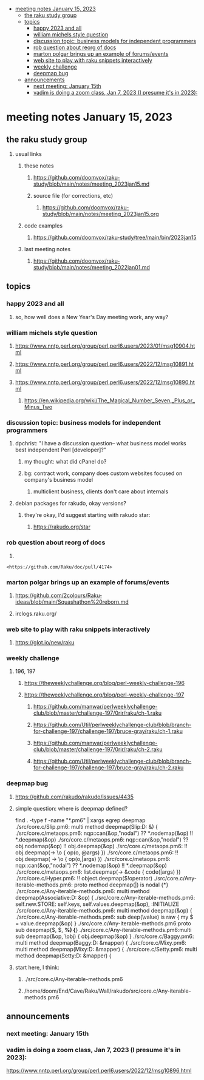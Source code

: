 - [meeting notes January 15, 2023](#orgcd53185)
  - [the raku study group](#org6fb70ce)
  - [topics](#orgde92534)
    - [happy 2023 and all](#org67083fa)
    - [william michels style question](#org9acca1b)
    - [discussion topic: business models for independent programmers](#org4784e29)
    - [rob question about reorg of docs](#orge305684)
    - [marton polgar brings up an example of forums/events](#orgb1fc951)
    - [web site to play with raku snippets interactively](#orgd4d8b8e)
    - [weekly challenge](#org7ab955c)
    - [deepmap bug](#orga9576e6)
  - [announcements](#org84cf7f0)
    - [next meeting: January 15th](#org66f42ea)
    - [vadim is doing a zoom class, Jan 7, 2023 (I presume it's in 2023):](#orgb170a16)


<a id="orgcd53185"></a>

# meeting notes January 15, 2023


<a id="org6fb70ce"></a>

## the raku study group

1.  usual links

    1.  these notes
    
        1.  <https://github.com/doomvox/raku-study/blob/main/notes/meeting_2023jan15.md>
        
        2.  source file (for corrections, etc)
        
            1.  <https://github.com/doomvox/raku-study/blob/main/notes/meeting_2023jan15.org>
    
    2.  code examples
    
        1.  <https://github.com/doomvox/raku-study/tree/main/bin/2023jan15>
    
    3.  last meeting notes
    
        1.  <https://github.com/doomvox/raku-study/blob/main/notes/meeting_2022jan01.md>


<a id="orgde92534"></a>

## topics


<a id="org67083fa"></a>

### happy 2023 and all

1.  so, how well does a New Year's Day meeting work, any way?


<a id="org9acca1b"></a>

### william michels style question

1.  <https://www.nntp.perl.org/group/perl.perl6.users/2023/01/msg10904.html>

2.  <https://www.nntp.perl.org/group/perl.perl6.users/2022/12/msg10891.html>

3.  <https://www.nntp.perl.org/group/perl.perl6.users/2022/12/msg10890.html>

    1.  <https://en.wikipedia.org/wiki/The_Magical_Number_Seven,_Plus_or_Minus_Two>


<a id="org4784e29"></a>

### discussion topic: business models for independent programmers

1.  dpchrist: "I have a discussion question&#x2013; what business model works best independent Perl [developer]?"

    1.  my thought: what did cPanel do?
    
    2.  bg: contract work, company does custom websites focused on company's business model
    
        1.  multiclient business, clients don't care about internals

2.  debian packages for rakudo, okay versions?

    1.  they're okay, I'd suggest starting with rakudo star:
    
        1.  <https://rakudo.org/star>


<a id="orge305684"></a>

### rob question about reorg of docs

1.  

    <https://github.com/Raku/doc/pull/4174>


<a id="orgb1fc951"></a>

### marton polgar brings up an example of forums/events

1.  <https://github.com/2colours/Raku-ideas/blob/main/Squashathon%20reborn.md>

2.  irclogs.raku.org/


<a id="orgd4d8b8e"></a>

### web site to play with raku snippets interactively

1.  <https://glot.io/new/raku>


<a id="org7ab955c"></a>

### weekly challenge

1.  196, 197

    1.  <https://theweeklychallenge.org/blog/perl-weekly-challenge-196>
    
    2.  <https://theweeklychallenge.org/blog/perl-weekly-challenge-197>
    
        1.  <https://github.com/manwar/perlweeklychallenge-club/blob/master/challenge-197/0rir/raku/ch-1.raku>
        
        2.  <https://github.com/Util/perlweeklychallenge-club/blob/branch-for-challenge-197/challenge-197/bruce-gray/raku/ch-1.raku>
        
        3.  <https://github.com/manwar/perlweeklychallenge-club/blob/master/challenge-197/0rir/raku/ch-2.raku>
        
        4.  <https://github.com/Util/perlweeklychallenge-club/blob/branch-for-challenge-197/challenge-197/bruce-gray/raku/ch-2.raku>


<a id="orga9576e6"></a>

### deepmap bug

1.  <https://github.com/rakudo/rakudo/issues/4435>

2.  simple question: where is deepmap defined?

    find . -type f -name "\*.pm6" | xargs egrep deepmap ./src/core.c/Slip.pm6: multi method deepmap(Slip:D: &) { ./src/core.c/metaops.pm6: nqp::can(&op,"nodal") ?? \*.nodemap(&op) !! \*.deepmap(&op) ./src/core.c/metaops.pm6: nqp::can(&op,"nodal") ?? obj.nodemap(&op) !! obj.deepmap(&op) ./src/core.c/metaops.pm6: !! obj.deepmap(-> \o { op(o, @args) }) ./src/core.c/metaops.pm6: !! obj.deepmap( -> \o { op(o,|args) }) ./src/core.c/metaops.pm6: nqp::can(&op,"nodal") ?? \*.nodemap(&op) !! \*.deepmap(&op) ./src/core.c/metaops.pm6: list.deepmap(-> &code { code(|args) }) ./src/core.c/Hyper.pm6: !! object.deepmap($!operator) ./src/core.c/Any-iterable-methods.pm6: proto method deepmap(|) is nodal {\*} ./src/core.c/Any-iterable-methods.pm6: multi method deepmap(Associative:D: &op) { ./src/core.c/Any-iterable-methods.pm6: self.new.STORE: self.keys, self.values.deepmap(&op), :INITIALIZE ./src/core.c/Any-iterable-methods.pm6: multi method deepmap(&op) { ./src/core.c/Any-iterable-methods.pm6: sub deep(\value) is raw { my $ = value.deepmap(&op) } ./src/core.c/Any-iterable-methods.pm6:proto sub deepmap($, $, **%) {**} ./src/core.c/Any-iterable-methods.pm6:multi sub deepmap(&op, \obj) { obj.deepmap(&op) } ./src/core.c/Baggy.pm6: multi method deepmap(Baggy:D: &mapper) { ./src/core.c/Mixy.pm6: multi method deepmap(Mixy:D: &mapper) { ./src/core.c/Setty.pm6: multi method deepmap(Setty:D: &mapper) {

3.  start here, I think:

    1.  ./src/core.c/Any-iterable-methods.pm6
    
    2.  /home/doom/End/Cave/Raku/Wall/rakudo/src/core.c/Any-iterable-methods.pm6


<a id="org84cf7f0"></a>

## announcements


<a id="org66f42ea"></a>

### next meeting: January 15th


<a id="orgb170a16"></a>

### vadim is doing a zoom class, Jan 7, 2023 (I presume it's in 2023):

<https://www.nntp.perl.org/group/perl.perl6.users/2022/12/msg10896.html>
